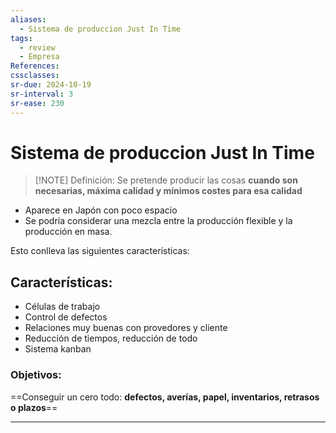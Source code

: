 ```yaml
---
aliases:
  - Sistema de produccion Just In Time
tags:
  - review
  - Empresa
References: 
cssclasses:
sr-due: 2024-10-19
sr-interval: 3
sr-ease: 230
---
```

# Sistema de produccion Just In Time

> [!NOTE] Definición: 
> Se pretende producir las cosas **cuando son necesarias, máxima calidad y mínimos costes para esa calidad**
+ Aparece en Japón con poco espacio
+ Se podría considerar una mezcla entre la producción flexible y la producción en masa. 

Esto conlleva las siguientes características:
## Características:
+ Células de trabajo
+ Control de defectos
+ Relaciones muy buenas con provedores y cliente
+ Reducción de tiempos, reducción de todo
+ Sistema kanban

### Objetivos:
==Conseguir un cero todo: **defectos, averías, papel, inventarios, retrasos o plazos**==

***
